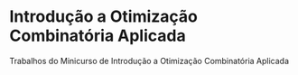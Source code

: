 # Introdução a Otimização Combinatória Aplicada
Trabalhos do Minicurso de Introdução a Otimização Combinatória Aplicada
